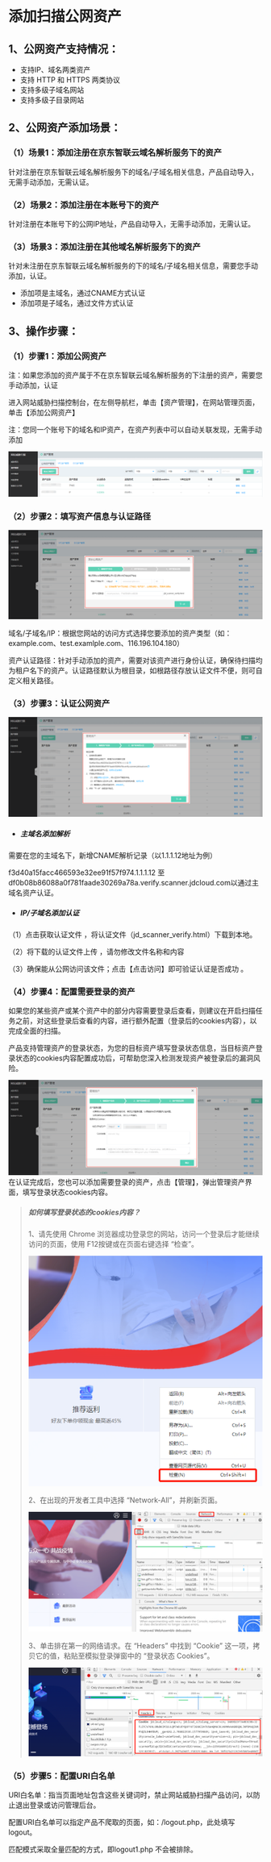 # 添加扫描公网资产

## 1、公网资产支持情况：

- 支持IP、域名两类资产
- 支持 HTTP 和 HTTPS 两类协议
- 支持多级子域名网站
- 支持多级子目录网站

## 2、公网资产添加场景：

### （1）场景1：添加注册在京东智联云域名解析服务下的资产

针对注册在京东智联云域名解析服务下的域名/子域名相关信息，产品自动导入，无需手动添加，无需认证。

### （2）场景2：添加注册在本账号下的资产

针对注册在本账号下的公网IP地址，产品自动导入，无需手动添加，无需认证。

### （3）场景3：添加注册在其他域名解析服务下的资产

针对未注册在京东智联云域名解析服务的下的域名/子域名相关信息，需要您手动添加，认证。

- 添加项是主域名，通过CNAME方式认证
- 添加项是子域名，通过文件方式认证

## 3、操作步骤：

### （1）步骤1：添加公网资产

注：如果您添加的资产属于不在京东智联云域名解析服务的下注册的资产，需要您手动添加，认证

进入网站威胁扫描控制台，在左侧导航栏，单击【资产管理】，在网站管理页面，单击【添加公网资产】

注：您同一个账号下的域名和IP资产，在资产列表中可以自动关联发现，无需手动添加

![](../../../../image/Website-Threat-Inspector/wts-internet-assets-01.png)
### （2）步骤2：填写资产信息与认证路径

![](../../../../image/Website-Threat-Inspector/wts-internet-assets-12.png)

域名/子域名/IP：根据您网站的访问方式选择您要添加的资产类型（如：example.com、test.examlple.com、116.196.104.180）

资产认证路径：针对手动添加的资产，需要对该资产进行身份认证，确保待扫描均为租户名下的资产。认证路径默认为根目录，如根路径存放认证文件不便，则可自定义相关路径。

### （3）步骤3：认证公网资产

![](../../../../image/Website-Threat-Inspector/wts-internet-assets-13.png)

- ##### 主域名添加解析

需要在您的主域名下，新增CNAME解析记录（以1.1.1.12地址为例）

f3d40a15facc466593e32ee91f57f974.1.1.1.12 至df0b08b86088a0f781faade30269a78a.verify.scanner.jdcloud.com以通过主域名资产认证。

- ##### IP/子域名添加认证

（1）点击获取认证文件 ，将认证文件（jd_scanner_verify.html）下载到本地。

（2）将下载的认证文件上传 ，请勿修改文件名称和内容

（3）确保能从公网访问该文件；点击【点击访问】即可验证认证是否成功 。

### （4）步骤4：配置需要登录的资产

如果您的某些资产或某个资产中的部分内容需要登录后查看，则建议在开启扫描任务之前，对这些登录后查看的内容，进行额外配置（登录后的cookies内容），以完成全面的扫描。

产品支持管理资产的登录状态，为您的目标资产填写登录状态信息，当目标资产登录状态的cookies内容配置成功后，可帮助您深入检测发现资产被登录后的漏洞风险。

![](../../../../image/Website-Threat-Inspector/wts-internet-assets-14.png)
在认证完成后，您也可以添加需要登录的资产，点击【管理】，弹出管理资产界面，填写登录状态cookies内容。

> ##### 如何填写登录状态的cookies内容？
>
> 1、请先使用 Chrome 浏览器成功登录您的网站，访问一个登录后才能继续访问的页面，使用 F12按键或在页面右键选择 “检查”。
>
> ![](../../../../image/Website-Threat-Inspector/wts-internet-assets-05.png)
>
> 2、在出现的开发者工具中选择 “Network-All”，并刷新页面。
>
> ![](../../../../image/Website-Threat-Inspector/wts-internet-assets-06.png)
>
> 3、单击排在第一的网络请求。在 “Headers” 中找到 “Cookie” 这一项，拷贝它的值，粘贴至模拟登录弹窗中的 “登录状态 Cookies”。
>
> ![](../../../../image/Website-Threat-Inspector/wts-internet-assets-07.png)

### （5）步骤5：配置URI白名单

URI白名单：指当页面地址包含这些关键词时，禁止网站威胁扫描产品访问，以防止退出登录或访问管理后台。

配置URI白名单可以指定产品不爬取的页面，如：/logout.php，此处填写logout。 

匹配模式采取全量匹配的方式，即logout1.php 不会被排除。
